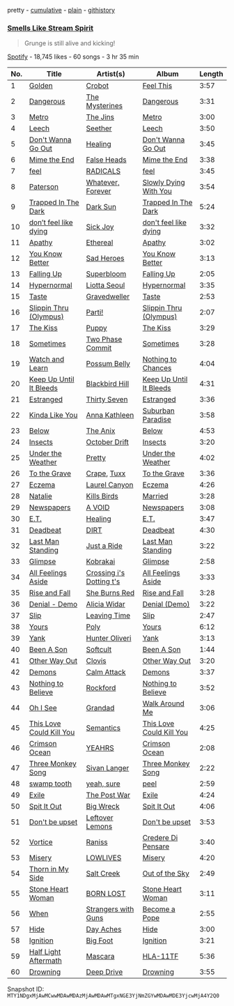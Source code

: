 pretty - [cumulative](/playlists/cumulative/37i9dQZF1DXbQQUna7yzAX.md) - [plain](/playlists/plain/37i9dQZF1DXbQQUna7yzAX) - [githistory](https://github.githistory.xyz/mackorone/spotify-playlist-archive/blob/main/playlists/plain/37i9dQZF1DXbQQUna7yzAX)

### [Smells Like Stream Spirit](https://open.spotify.com/playlist/37i9dQZF1DXbQQUna7yzAX)

> Grunge is still alive and kicking!

[Spotify](https://open.spotify.com/user/spotify) - 18,745 likes - 60 songs - 3 hr 35 min

| No. | Title | Artist(s) | Album | Length |
|---|---|---|---|---|
| 1 | [Golden](https://open.spotify.com/track/6xDjH0ixZLfT8p6jSp0rkJ) | [Crobot](https://open.spotify.com/artist/4ygqEKxbe61knnDaodGFmi) | [Feel This](https://open.spotify.com/album/1KRDInixnT3AO7K6HQkKty) | 3:57 |
| 2 | [Dangerous](https://open.spotify.com/track/08a8M0SzJUF2hUUDkmtWT9) | [The Mysterines](https://open.spotify.com/artist/15QhuBSLfDNECfF8wvxj0M) | [Dangerous](https://open.spotify.com/album/7N0m2m27pHDbk8e7mKnisH) | 3:31 |
| 3 | [Metro](https://open.spotify.com/track/0qLy2FPIiqqkf693GGm9sC) | [The Jins](https://open.spotify.com/artist/5WvFLGeK0O8imCwfQF1j3b) | [Metro](https://open.spotify.com/album/67p9TWhnhSadOPcBEunSeZ) | 3:00 |
| 4 | [Leech](https://open.spotify.com/track/213FfJIwavzYZrAXa2nNL5) | [Seether](https://open.spotify.com/artist/6B5c4sch27tWHAGdarpPaW) | [Leech](https://open.spotify.com/album/4xnqnQAzwMK6gZsuPTojvU) | 3:50 |
| 5 | [Don't Wanna Go Out](https://open.spotify.com/track/4gMIWxcLUmxlsnyWDD70qy) | [Healing](https://open.spotify.com/artist/1oFMAPEoTCmYdcBBBwAxs0) | [Don't Wanna Go Out](https://open.spotify.com/album/3C3jaq3gGMNlpc5wu6E3AO) | 3:45 |
| 6 | [Mime the End](https://open.spotify.com/track/4VixwQOWUptGs1sF1YeEDS) | [False Heads](https://open.spotify.com/artist/2tZaXwpCHEhoVEBQuRI4vu) | [Mime the End](https://open.spotify.com/album/2JlflTRYDfkXcBPYOY0vEr) | 3:38 |
| 7 | [feel](https://open.spotify.com/track/7K3DoPyULS5uCKo2wH9stk) | [RADICALS](https://open.spotify.com/artist/3OXXG1ZWgcT4pVtHqt0MDy) | [feel](https://open.spotify.com/album/4WArkLIZ0R06bVtf2s6Bca) | 3:45 |
| 8 | [Paterson](https://open.spotify.com/track/42clH2n6TI170HiE56M8b8) | [Whatever, Forever](https://open.spotify.com/artist/7cSHROK79syPPup9vExJrJ) | [Slowly Dying With You](https://open.spotify.com/album/5rxOUzA9zvq8h1OAGbQA2S) | 3:54 |
| 9 | [Trapped In The Dark](https://open.spotify.com/track/3Vhay4hY7iDSOaxybgXNgN) | [Dark Sun](https://open.spotify.com/artist/28Ps4MXmGKNVn1NVlSwvs8) | [Trapped In The Dark](https://open.spotify.com/album/5E8dUQignrjpdQvOm2Zsy6) | 5:24 |
| 10 | [don’t feel like dying](https://open.spotify.com/track/4dupZkVZNOtrF3myHIk6hL) | [Sick Joy](https://open.spotify.com/artist/2KmAhNcPz1C3oz0rS4iMlx) | [don't feel like dying](https://open.spotify.com/album/3wbMdWURUj3NziEJWcWEme) | 3:32 |
| 11 | [Apathy](https://open.spotify.com/track/7Cq40BAJuAXjIlCrxZvoV5) | [Ethereal](https://open.spotify.com/artist/0SolhJ6GwWLTkAFIfwWlfE) | [Apathy](https://open.spotify.com/album/6uI2sMps2HWIf91jOIq2bk) | 3:02 |
| 12 | [You Know Better](https://open.spotify.com/track/70qEtopkR96BvM5ek1Kt1r) | [Sad Heroes](https://open.spotify.com/artist/6wcGzkZa4zwU3cJxRs6seS) | [You Know Better](https://open.spotify.com/album/3dDS2DJ16DAjAB7TUVlZYx) | 3:13 |
| 13 | [Falling Up](https://open.spotify.com/track/0emiAPtXtYjoVZy4D1MdP6) | [Superbloom](https://open.spotify.com/artist/3xdggitmc1vFAChxAwhIIL) | [Falling Up](https://open.spotify.com/album/4hZwQBkiRq3ZeJq4oSkK6Z) | 2:05 |
| 14 | [Hypernormal](https://open.spotify.com/track/3P4eec0tyCfhmZcRpCFscc) | [Liotta Seoul](https://open.spotify.com/artist/5TVvYXtmzb3yeMZIiQdTQi) | [Hypernormal](https://open.spotify.com/album/34GLRWHsaJy3GAoCfWICAC) | 3:35 |
| 15 | [Taste](https://open.spotify.com/track/1rF4astMe4t6c4PXLOxwo7) | [Gravedweller](https://open.spotify.com/artist/3TB2BAG8xnarUNFNGLG4RX) | [Taste](https://open.spotify.com/album/7JVH3Zpl1bOGoupVhcFsCw) | 2:53 |
| 16 | [Slippin Thru \(Olympus\)](https://open.spotify.com/track/2iCNn64ziMiunTQemFhMeg) | [Parti!](https://open.spotify.com/artist/1b17pNackw7aDoGd6NIZzK) | [Slippin Thru \(Olympus\)](https://open.spotify.com/album/6gkQEseRP1jIigRNJooBE3) | 2:07 |
| 17 | [The Kiss](https://open.spotify.com/track/0UG6ew5avNkB7UMNKJH8VR) | [Puppy](https://open.spotify.com/artist/1k7YEgitylDPEwY0oLo8lH) | [The Kiss](https://open.spotify.com/album/76a4Az6hf7xyvAD05BCD8p) | 3:29 |
| 18 | [Sometimes](https://open.spotify.com/track/5oltjgZYTzyuNfICLVg4rZ) | [Two Phase Commit](https://open.spotify.com/artist/4BQ63niF5n7SbQfiR3OtZc) | [Sometimes](https://open.spotify.com/album/1YIXlEf8fw0Ik3lktFaDBB) | 3:28 |
| 19 | [Watch and Learn](https://open.spotify.com/track/5WMw7mFxBfudmhuxDNsA1V) | [Possum Belly](https://open.spotify.com/artist/1ekCvkzS1XyELcNNU5LE6L) | [Nothing to Chances](https://open.spotify.com/album/1eYp1anV6Kakn44h2fwUlv) | 4:04 |
| 20 | [Keep Up Until It Bleeds](https://open.spotify.com/track/7FMF5tM8SyGbw7o6pCOKYZ) | [Blackbird Hill](https://open.spotify.com/artist/49Ypkl4ltiWhxXcLILO8W1) | [Keep Up Until It Bleeds](https://open.spotify.com/album/4wyMHDo55NpyDa14Bc5S4c) | 4:31 |
| 21 | [Estranged](https://open.spotify.com/track/6FF41PvEZzrwuufxuJpCFn) | [Thirty Seven](https://open.spotify.com/artist/7jwaq8FzbSqMOzqBDQFyGq) | [Estranged](https://open.spotify.com/album/1FElnO3OZnGQldVk8fx2FY) | 3:36 |
| 22 | [Kinda Like You](https://open.spotify.com/track/7oZ0ioAdux5mesgzTrGy5j) | [Anna Kathleen](https://open.spotify.com/artist/4ZjwI7OSOq890L9jiBYb4t) | [Suburban Paradise](https://open.spotify.com/album/0DMxGcufCWYKzRalddHn0d) | 3:58 |
| 23 | [Below](https://open.spotify.com/track/5CjyZp563Q4lqkct4GtLIA) | [The Anix](https://open.spotify.com/artist/6nFvVbL2RN5czSm7NZjE51) | [Below](https://open.spotify.com/album/1NwUwZuKipOdFuXEv0pI0M) | 4:53 |
| 24 | [Insects](https://open.spotify.com/track/5EMdUw5BAQO5kHmSIE6GzI) | [October Drift](https://open.spotify.com/artist/3uP1cpcy1q0stG3utL7tZS) | [Insects](https://open.spotify.com/album/3olorZkquvqKr6Lkyl5n7j) | 3:20 |
| 25 | [Under the Weather](https://open.spotify.com/track/5F400JsRJBkflKqaUHMKPz) | [Pretty](https://open.spotify.com/artist/5IjTJxqya7T44SsTYNewCO) | [Under the Weather](https://open.spotify.com/album/2FSABn25OvVT0vhNoCwqss) | 4:02 |
| 26 | [To the Grave](https://open.spotify.com/track/2u8nEKPDGFR6DrlX90JoEI) | [Crape](https://open.spotify.com/artist/2FWet7RIyCyNlZSNpYpJxi), [Tuxx](https://open.spotify.com/artist/00u33wOLnUVDe4AHZ0lbSA) | [To the Grave](https://open.spotify.com/album/6IyPVkaTahXnsUgKaBxZv3) | 3:36 |
| 27 | [Eczema](https://open.spotify.com/track/5ae3kkgIeEGqojcppQS4Ow) | [Laurel Canyon](https://open.spotify.com/artist/3HDfNJoqhHRTEhaU1rzFL6) | [Eczema](https://open.spotify.com/album/6f1ed0fzcpWDJpA3S8JygG) | 4:26 |
| 28 | [Natalie](https://open.spotify.com/track/19sVo6XSeni1nVQW0eZuxt) | [Kills Birds](https://open.spotify.com/artist/4osJY6pXMgA3LezSpLSbkN) | [Married](https://open.spotify.com/album/7eqxIAAFY956TlrHH0xLEt) | 3:28 |
| 29 | [Newspapers](https://open.spotify.com/track/0T6LqY3Cgi6xleNezgWgUE) | [A VOID](https://open.spotify.com/artist/3ha9mtXhb0Ia40lnrU2cOI) | [Newspapers](https://open.spotify.com/album/6f7SIfP6rVwLqEGQ3z1hBl) | 3:08 |
| 30 | [E.T.](https://open.spotify.com/track/7Mqa52vTG5WUgU3BUylWQH) | [Healing](https://open.spotify.com/artist/1oFMAPEoTCmYdcBBBwAxs0) | [E.T.](https://open.spotify.com/album/78jDVR6hftI7J0oSv6qlZd) | 3:47 |
| 31 | [Deadbeat](https://open.spotify.com/track/70zoXkgWNJlI1hrESFU8Yd) | [DIRT](https://open.spotify.com/artist/3QBEd0Gi3ApA2EqVrIKNDa) | [Deadbeat](https://open.spotify.com/album/2uGggAaOP6Af2Cy7VCWRxA) | 4:30 |
| 32 | [Last Man Standing](https://open.spotify.com/track/6XlC4MoxlFcFUna34rwNeU) | [Just a Ride](https://open.spotify.com/artist/2XC4Nga7sPqaO7dB1jRlnu) | [Last Man Standing](https://open.spotify.com/album/4tY8QskFSKC8LpKP1nqa03) | 3:22 |
| 33 | [Glimpse](https://open.spotify.com/track/2wifBPYknnq22k33Aeztxx) | [Kobrakai](https://open.spotify.com/artist/0reF1LOe3mH3beQSeWWjev) | [Glimpse](https://open.spotify.com/album/00ZfkYhhpbbAGDqI5asKZo) | 2:58 |
| 34 | [All Feelings Aside](https://open.spotify.com/track/4Jfc07vRe1tQHONQQOsY4E) | [Crossing i's Dotting t's](https://open.spotify.com/artist/7eNA56CKDh8uHvdk3Dsdbc) | [All Feelings Aside](https://open.spotify.com/album/0AsZY4wxCnqk9d6p9P4wLI) | 3:33 |
| 35 | [Rise and Fall](https://open.spotify.com/track/13RCIdtbQgI9E6Ig6kA6ES) | [She Burns Red](https://open.spotify.com/artist/5axwjwMP8gsMNEOvzbE6DP) | [Rise and Fall](https://open.spotify.com/album/3QRuAGn2mtn0lCZTKN2Ngs) | 3:28 |
| 36 | [Denial \- Demo](https://open.spotify.com/track/15dPSXkoeIvVWsW78s4KDt) | [Alicia Widar](https://open.spotify.com/artist/3AKJmzx7aq91vOFnyNgGSu) | [Denial \(Demo\)](https://open.spotify.com/album/5sKHGs8muoL0Nv3HUwFZJl) | 3:22 |
| 37 | [Slip](https://open.spotify.com/track/0PHSxaqrOyoVBJQzCP2bTp) | [Leaving Time](https://open.spotify.com/artist/7uskWkK7rsdbMgE2wDU22Y) | [Slip](https://open.spotify.com/album/7H0DIXNoz68etzavpGzzcR) | 2:47 |
| 38 | [Yours](https://open.spotify.com/track/3ohzx3FNdRNEtBeJi1BEWx) | [Poly](https://open.spotify.com/artist/1MnE9cGhEaRAX9EzLtU9PS) | [Yours](https://open.spotify.com/album/3q1wmXImkOdZa9HA5N1Zfu) | 6:12 |
| 39 | [Yank](https://open.spotify.com/track/2w0gMZl51XFQZicQFvAkLz) | [Hunter Oliveri](https://open.spotify.com/artist/1y3NQbmjuRQshFiRjiterz) | [Yank](https://open.spotify.com/album/7MgZvcVyiJmn0wMsWooUZ2) | 3:13 |
| 40 | [Been A Son](https://open.spotify.com/track/0nW9VjMk9bKO0nb7H6uWyl) | [Softcult](https://open.spotify.com/artist/13pYXGtaLO9d06VrXX4Aw0) | [Been A Son](https://open.spotify.com/album/0wA9TFW8PuxkzZFRaloARi) | 1:44 |
| 41 | [Other Way Out](https://open.spotify.com/track/0F21zezaMdTwSIHgHitZg1) | [Clovis](https://open.spotify.com/artist/4Ib08aHTnGt7f4BOwk3LCU) | [Other Way Out](https://open.spotify.com/album/07o6ZGjuJtjpsgy9DOS7if) | 3:20 |
| 42 | [Demons](https://open.spotify.com/track/5fh9jzxClibVuXUqKTTpR7) | [Calm Attack](https://open.spotify.com/artist/1ViIytqQaJwmMneD4YvFJg) | [Demons](https://open.spotify.com/album/7cxJkNduZUo9HIhuKxC2pj) | 3:37 |
| 43 | [Nothing to Believe](https://open.spotify.com/track/7ccBf9nZsND5ORMTf3EVDp) | [Rockford](https://open.spotify.com/artist/2pAfcd9rbqt6XxUCWEZ8SN) | [Nothing to Believe](https://open.spotify.com/album/0k7q2N2bD1WBio7SCvod2f) | 3:52 |
| 44 | [Oh I See](https://open.spotify.com/track/4m5N73K5oGcN2GD5W26qjU) | [Grandad](https://open.spotify.com/artist/3yj8XByDLr3A1ZxWQCHM7y) | [Walk Around Me](https://open.spotify.com/album/45XDQvwcmV6mQxTs4few7H) | 3:06 |
| 45 | [This Love Could Kill You](https://open.spotify.com/track/58MlDAu8VjswnES9DY0a2M) | [Semantics](https://open.spotify.com/artist/3ulcHuTU6eBcORZBJDhG6m) | [This Love Could Kill You](https://open.spotify.com/album/1mA0kglOYppHIpK7Q8TQbJ) | 4:25 |
| 46 | [Crimson Ocean](https://open.spotify.com/track/5fnRAEcr5w4WLgLcv0lcFN) | [YEAHRS](https://open.spotify.com/artist/0xT8wI8JgoOqFrCr5v96qd) | [Crimson Ocean](https://open.spotify.com/album/61Jxkak5VZdnMtKhTznVdi) | 2:08 |
| 47 | [Three Monkey Song](https://open.spotify.com/track/0COCUDsuzYUZdaMTPmgcKP) | [Sivan Langer](https://open.spotify.com/artist/7ckVHLOYWQRV09kEoLOiqD) | [Three Monkey Song](https://open.spotify.com/album/5EDqyvBw9DSVdhuONZxW2m) | 2:22 |
| 48 | [swamp tooth](https://open.spotify.com/track/4rDyBGUEHMxlhn4dXO20n1) | [yeah, sure](https://open.spotify.com/artist/0siwkhjW3I1YWalU1GWEJ5) | [peel](https://open.spotify.com/album/4Vq1wW74gRl5QZWmGrHqD3) | 2:59 |
| 49 | [Exile](https://open.spotify.com/track/59YHz0UuB86WYag5533ay8) | [The Post War](https://open.spotify.com/artist/4ofDiFRQz0rN8FPm6T0ozM) | [Exile](https://open.spotify.com/album/72K42nE0kyavHMBPQucnja) | 4:24 |
| 50 | [Spit It Out](https://open.spotify.com/track/4aHOrIMyr64uSpXaNzvNFr) | [Big Wreck](https://open.spotify.com/artist/557SGrCJ59ysjCE1xjVZbS) | [Spit It Out](https://open.spotify.com/album/1KJA9YhgxH9AXymMoOoIsS) | 4:06 |
| 51 | [Don't be upset](https://open.spotify.com/track/6Ae21wYomlvAYvfMUvKFW0) | [Leftover Lemons](https://open.spotify.com/artist/4jHu0kjRbILmAyYOi3yPNp) | [Don't be upset](https://open.spotify.com/album/6o0nk9SWnBQIHSXa5Oobw0) | 3:53 |
| 52 | [Vortice](https://open.spotify.com/track/6RA1qE9WbVXmWdLWmjN8Z3) | [Raniss](https://open.spotify.com/artist/5V0f1RKm4X0Lh6HBLSps3V) | [Credere Di Pensare](https://open.spotify.com/album/74zRzOFTdEjTGycktwGa0Q) | 3:40 |
| 53 | [Misery](https://open.spotify.com/track/3Shp42UXTjXAuAGiRQWsxm) | [LOWLIVES](https://open.spotify.com/artist/7Hg9yStqSEaKmwPxFlWeE2) | [Misery](https://open.spotify.com/album/0MOaQ1G6zIigB6psGipXv6) | 4:20 |
| 54 | [Thorn in My Side](https://open.spotify.com/track/1W56wikhxCRixXU1g7vww5) | [Salt Creek](https://open.spotify.com/artist/1TglzqikfCCHG4pXOlKR6Y) | [Out of the Sky](https://open.spotify.com/album/6YQJd8IIyIs3MBBhvqNptM) | 2:49 |
| 55 | [Stone Heart Woman](https://open.spotify.com/track/03FNH5C1xUrUk7MPi8wIYf) | [BORN LOST](https://open.spotify.com/artist/56ZwgEXMYFzsvpFK2VU2NZ) | [Stone Heart Woman](https://open.spotify.com/album/1g0pKf7NLA6Kg7fAuNV2c7) | 3:11 |
| 56 | [When](https://open.spotify.com/track/5FPume8BoV4Xf0bcE014OX) | [Strangers with Guns](https://open.spotify.com/artist/1xeBRN8R2Y9VytLrJRH86c) | [Become a Pope](https://open.spotify.com/album/33OYcxvtfYqQVFJNosWEMo) | 2:55 |
| 57 | [Hide](https://open.spotify.com/track/7x1RSzh3EmnIgJzqJCQtd3) | [Day Aches](https://open.spotify.com/artist/6fKJtGQ4ACpLgs1cqOMx3H) | [Hide](https://open.spotify.com/album/3AY7vjgNINaKOGOF00Jwrr) | 3:00 |
| 58 | [Ignition](https://open.spotify.com/track/2ZzAScWItDkVMCaxl0cnO8) | [Big Foot](https://open.spotify.com/artist/48iN7uae2DgBRrFVSR7cF0) | [Ignition](https://open.spotify.com/album/5Gp3qcAc1J4WEZ5XBwXGzp) | 3:21 |
| 59 | [Half Light Aftermath](https://open.spotify.com/track/02ne7eK9Q48RMtTcRdhbuz) | [Mascara](https://open.spotify.com/artist/1mmu7aIqCo989QSVk0lvHm) | [HLA\-11TF](https://open.spotify.com/album/5dX2zMk3Uxw7HNnqFTaVEj) | 5:36 |
| 60 | [Drowning](https://open.spotify.com/track/6DaiIazvwOyBps8GFysdcG) | [Deep Drive](https://open.spotify.com/artist/2zwKnBaAPZWpIE6obUDgiD) | [Drowning](https://open.spotify.com/album/48d0cBvDpibIlZXOWOh43C) | 3:55 |

Snapshot ID: `MTY1NDgxMjAwMCwwMDAwMDAzMjAwMDAwMTgxNGE3YjNmZGYwMDAwMDE3YjcwMjA4Y2Q0`
